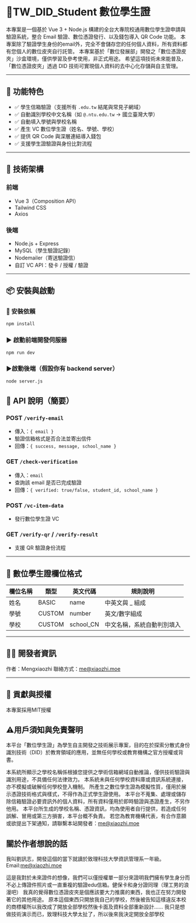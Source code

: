 # 📘TW_DID_Student 數位學生證
本專案是一個基於 Vue 3 + Node.js 構建的全台大專院校通用數位學生證申請與驗證系統，整合 Email 驗證、數位憑證發行、以及錢包導入 QR Code 功能。
本專案除了驗證學生身份的email外，完全不會儲存您的任何個人資料，所有資料都有您個人的數位皮夾自行託管。 本專案基於「數位發展部」開發之「數位憑證皮夾」沙盒環境，僅供學習及參考使用，非正式用途。 希望這項技術未來能普及，「數位憑證皮夾」透過 DID 技術可實現個人資料的去中心化存儲與自主管理。

---

## 🚀 功能特色

- ✅ 學生信箱驗證（支援所有 `.edu.tw` 結尾與常見子網域）
- ✅ 自動識別學校中文名稱（如 `@.ntu.edu.tw` → 國立臺灣大學）
- ✅ 自動填入學號與學校名稱
- ✅ 產生 VC 數位學生證（姓名、學號、學校）
- ✅ 提供 QR Code 與深層連結導入錢包
- ✅ 支援學生證驗證與身份比對流程

---

## 🧱 技術架構

### 前端
- Vue 3（Composition API）
- Tailwind CSS
- Axios

### 後端
- Node.js + Express
- MySQL（學生驗證記錄）
- Nodemailer（寄送驗證信）
- 自訂 VC API：發卡 / 授權 / 驗證

---

## 📦 安裝與啟動

### 🔧 安裝依賴
```bash
npm install
```
### ▶️ 啟動前端開發伺服器
```bash
npm run dev
```
### ▶️啟動後端（假設你有 backend server）
```bash
node server.js
```
## 📮 API 說明（簡要）

### POST `/verify-email`
- 傳入：`{ email }`
- 驗證信箱格式是否合法並寄出信件
- 回傳：`{ success, message, school_name }`

### GET `/check-verification`
- 傳入：`email`
- 查詢該 email 是否已完成驗證
- 回傳：`{ verified: true/false, student_id, school_name }`

### POST `/vc-item-data`
- 發行數位學生證 VC

### GET `/verify-qr` / `/verify-result`
- 支援 QR 驗證身份流程

---

## 📄 數位學生證欄位格式

| 欄位名稱 | 類型   | 英文代碼  | 規則說明                   |
| -------- | ------ | --------- | -------------------------- |
| 姓名     | BASIC  | name      | 中英文與 _ 組成            |
| 學號     | CUSTOM | number    | 英文/數字組成              |
| 學校     | CUSTOM | school_CN | 中文名稱，系統自動判別填入 |

---

## 👨‍💻 開發者資訊

作者：Mengxiaozhi
聯絡方式：me@xiaozhi.moe  

---

## 📢 貢獻與授權

本專案採用MIT授權

## ⚠️用戶須知與免責聲明
本平台「數位學生證」為學生自主開發之技術展示專案，目的在於探索分散式身份識別技術（DID）於教育領域的應用，並無任何學校或教育機構之官方授權或背書。

本系統所顯示之學校名稱係根據您提供之學術信箱網域自動推論，僅供技術驗證與識別用途，不具備任何法律效力。
本系統未與任何學校資料庫或資訊系統連接，亦不模擬或破解任何學校登入機制。
所產生之數位學生證為模擬性質，僅用於展示憑證技術格式與樣式，不得作為正式學生證使用。
本平台不蒐集、處理或儲存除信箱驗證必要資訊外的個人資料，所有資料僅用於即時驗證與憑證產生，不另作他用。
本平台所生成的學校名稱、憑證資訊，均為使用者自行提供，若造成任何誤解、冒用或第三方損害，本平台概不負責。
若您為教育機構代表，有合作意願或欲提出下架通知，請聯繫本站開發者：me@xiaozhi.moe

## 關於作者想說的話
我叫劉訊志，開發這個的當下就讀於致理科技大學資訊管理系一年級。
Email:me@xiaozhi.moe

這是我對於未來證件的想像，我們可以僅授權單一部分來證明我們擁有學生身分而不必上傳證件照片或一直重複的驗證edu信箱。健保卡和身分證同理（理工男的浪漫吧）
我真的覺得數位憑證皮夾是個應該要大力推廣的東西，我也正在努力開發著它的其他用途。
原本這個東西只開放我自己的學校，然後被告知這樣違反本校的商標權所以我改成了開放全部學校然後卡面及資料全部重新設計……
我只是想做技術演示而已，致理科技大學太扯了，所以後來我決定開放全部學校